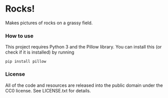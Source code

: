 # Rocks!
Makes pictures of rocks on a grassy field.

### How to use
This project requires Python 3 and the Pillow library. You can install this
(or check if it is installed) by running
```
pip install pillow
```

### License
All of the code and resources are released into the public domain under the CC0
license. See LICENSE.txt for details.
